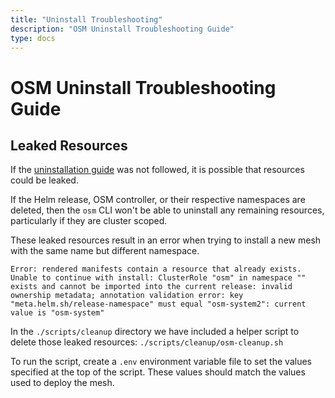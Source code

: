 ```yaml
---
title: "Uninstall Troubleshooting"
description: "OSM Uninstall Troubleshooting Guide"
type: docs
---
```


# OSM Uninstall Troubleshooting Guide

## Leaked Resources
If the [uninstallation guide](../../install/uninstallation_guide/_index.md) was not followed, it is possible that resources could be leaked.

If the Helm release, OSM controller, or their respective namespaces are deleted, then the `osm` CLI won't be able to uninstall any remaining resources, particularly if they are cluster scoped.

These leaked resources result in an error when trying to install a new mesh with the same name but different namespace. 

```
Error: rendered manifests contain a resource that already exists. Unable to continue with install: ClusterRole "osm" in namespace "" exists and cannot be imported into the current release: invalid ownership metadata; annotation validation error: key "meta.helm.sh/release-namespace" must equal "osm-system2": current value is "osm-system"
```

In the `./scripts/cleanup` directory we have included a helper script to delete those leaked resources: `./scripts/cleanup/osm-cleanup.sh`

To run the script, create a `.env` environment variable file to set the values specified at the top of the script. These values should match the values used to deploy the mesh.
